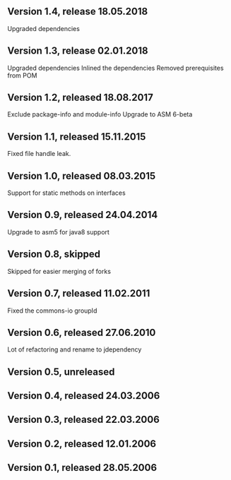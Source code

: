 ## Version 1.4, release 18.05.2018

Upgraded dependencies

## Version 1.3, release 02.01.2018

Upgraded dependencies
Inlined the dependencies
Removed prerequisites from POM

## Version 1.2, released 18.08.2017

Exclude package-info and module-info
Upgrade to ASM 6-beta

## Version 1.1, released 15.11.2015

Fixed file handle leak.

## Version 1.0, released 08.03.2015

Support for static methods on interfaces

## Version 0.9, released 24.04.2014

Upgrade to asm5 for java8 support

## Version 0.8, skipped

Skipped for easier merging of forks

## Version 0.7, released 11.02.2011

Fixed the commons-io groupId

## Version 0.6, released 27.06.2010

Lot of refactoring and rename to jdependency

## Version 0.5, unreleased

## Version 0.4, released 24.03.2006

## Version 0.3, released 22.03.2006

## Version 0.2, released 12.01.2006

## Version 0.1, released 28.05.2006


